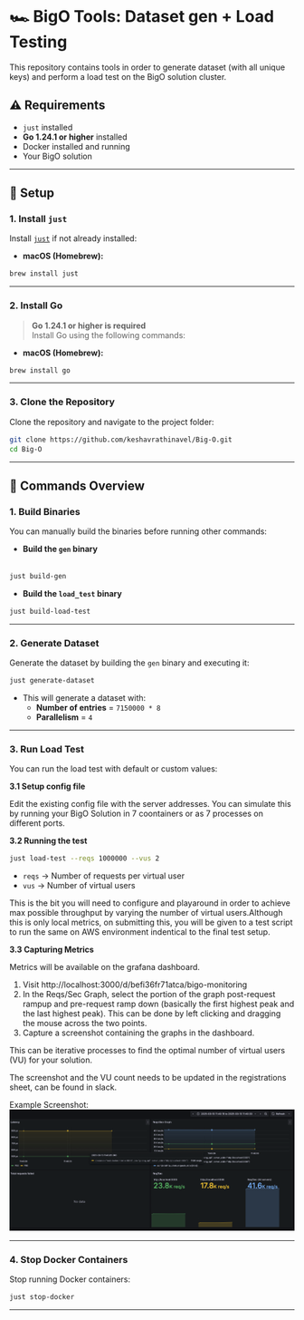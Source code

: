 
# 🏎️ BigO Tools: Dataset gen + Load Testing
This repository contains tools in order to generate dataset (with all unique keys) and perform a load test on the BigO solution cluster.

## ⚠️ **Requirements**
- `just` installed
- **Go 1.24.1 or higher** installed
- Docker installed and running
- Your BigO solution
---

## 🚀 **Setup**
### **1. Install `just`**
Install [`just`](https://github.com/casey/just) if not already installed:

- **macOS (Homebrew):**  
```bash
brew install just
```

---

### **2. Install Go**
> **Go 1.24.1 or higher is required**  
Install Go using the following commands:

- **macOS (Homebrew):**  
```bash
brew install go
```

---

### **3. Clone the Repository**
Clone the repository and navigate to the project folder:

```bash
git clone https://github.com/keshavrathinavel/Big-O.git
cd Big-O
```

---

## 📄 **Commands Overview**

### **1. Build Binaries**
You can manually build the binaries before running other commands:

- **Build the `gen` binary**  
```bash

just build-gen
```

- **Build the `load_test` binary**  
```bash
just build-load-test
```

---

### **2. Generate Dataset**
Generate the dataset by building the `gen` binary and executing it:
```bash
just generate-dataset
```
- This will generate a dataset with:
  - **Number of entries** = `7150000 * 8`
  - **Parallelism** = `4`

---

### **3. Run Load Test**
You can run the load test with default or custom values:

**3.1 Setup config file**

Edit the existing config file with the server addresses. You can simulate this by running your BigO Solution in 7 coontainers or as 7 processes on different ports.

**3.2 Running the test**  
```bash
just load-test --reqs 1000000 --vus 2
```

- `reqs` → Number of requests per virtual user
- `vus` → Number of virtual users

This is the bit you will need to configure and playaround in order to achieve max possible throughput by varying the number of virtual users.Although this is only local metrics, on submitting this, you will be given to a test script to run the same on AWS environment indentical to the final test setup.

**3.3 Capturing Metrics**

Metrics will be available on the grafana dashboard.

1. Visit http://localhost:3000/d/befi36fr71atca/bigo-monitoring
2. In the Reqs/Sec Graph, select the portion of the graph post-request rampup and pre-request ramp down (basically the first highest peak and the last highest peak). This can be done by left clicking and dragging the mouse across the two points.
3. Capture a screenshot containing the graphs in the dashboard.

This can be iterative processes to find the optimal number of virtual users (VU) for your solution.

The screenshot and the VU count needs to be updated in the registrations sheet, can be found in slack.

Example Screenshot:
![alt text](image.png)

---

### **4. Stop Docker Containers**
Stop running Docker containers:
```bash
just stop-docker
```

---
